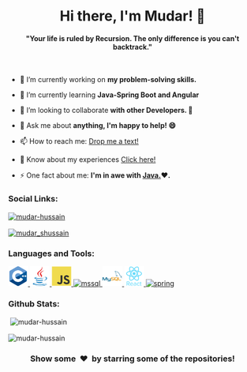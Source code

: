 <p>
  <h1 align="center"><b>Hi there, I'm Mudar! 👋</b></h1>
</p>

<p>
  <h4 align="center"><b>"Your life is ruled by Recursion. The only difference is you can't backtrack."</b></h4>
</p>
<br/>

- 🔭 I’m currently working on **my problem-solving skills.**

- 🌱 I’m currently learning **Java-Spring Boot and Angular**

- 👯 I’m looking to collaborate **with other Developers. 🙌**

- 💬 Ask me about **anything, I'm happy to help! 😄**

- 📫 How to reach me: [Drop me a text!][linkedin]

- 📄 Know about my experiences [Click here!][Resume]

- ⚡ One fact about me: **I'm in awe with [Java.](https://www.oracle.com/java/technologies/)❤️.**

<h3 align="left">Social Links:</h3>
<p align="left">
<a href="https://linkedin.com/in/mudar-hussain" target="blank"><img align="center" src="https://raw.githubusercontent.com/rahuldkjain/github-profile-readme-generator/master/src/images/icons/Social/linked-in-alt.svg" alt="mudar-hussain" height="30" width="40" /></a>

<a href="https://www.leetcode.com/mudar_hussain" target="blank"><img align="center" src="https://raw.githubusercontent.com/rahuldkjain/github-profile-readme-generator/master/src/images/icons/Social/leet-code.svg" alt="mudar_shussain" height="30" width="40" /></a>
</p>

<h3 align="left">Languages and Tools:</h3>
<p align="left"> <a href="https://www.w3schools.com/cpp/" target="_blank" rel="noreferrer"> <img src="https://raw.githubusercontent.com/devicons/devicon/master/icons/cplusplus/cplusplus-original.svg" alt="cplusplus" width="40" height="40"/> </a> <a href="https://www.java.com" target="_blank" rel="noreferrer"> <img src="https://raw.githubusercontent.com/devicons/devicon/master/icons/java/java-original.svg" alt="java" width="40" height="40"/> </a> <a href="https://developer.mozilla.org/en-US/docs/Web/JavaScript" target="_blank" rel="noreferrer"> <img src="https://raw.githubusercontent.com/devicons/devicon/master/icons/javascript/javascript-original.svg" alt="javascript" width="40" height="40"/> </a> <a href="https://www.microsoft.com/en-us/sql-server" target="_blank" rel="noreferrer"> <img src="https://www.svgrepo.com/show/303229/microsoft-sql-server-logo.svg" alt="mssql" width="40" height="40"/> </a> <a href="https://www.mysql.com/" target="_blank" rel="noreferrer"> <img src="https://raw.githubusercontent.com/devicons/devicon/master/icons/mysql/mysql-original-wordmark.svg" alt="mysql" width="40" height="40"/> </a> <a href="https://reactjs.org/" target="_blank" rel="noreferrer"> <img src="https://raw.githubusercontent.com/devicons/devicon/master/icons/react/react-original-wordmark.svg" alt="react" width="40" height="40"/> </a> <a href="https://spring.io/" target="_blank" rel="noreferrer"> <img src="https://www.vectorlogo.zone/logos/springio/springio-icon.svg" alt="spring" width="40" height="40"/> </a> </p>


### Github Stats:



<p>&nbsp;<img align="center" src="https://github-readme-stats.vercel.app/api?username=mudar-hussain&show_icons=true&locale=en" alt="mudar-hussain" /></p>

<p><img align="center" src="https://github-readme-streak-stats.herokuapp.com/?user=mudar-hussain&" alt="mudar-hussain" /></p>

<h3 align="center">Show some &nbsp;❤️&nbsp; by starring some of the repositories!</h3>

[linkedin]: https://www.linkedin.com/in/mudar-hussain/
[Resume]: https://drive.google.com/file/d/1CGDxOqyZ5HcaQ0Gu0INWaWwrgTjYm-KS/view?usp=sharing
